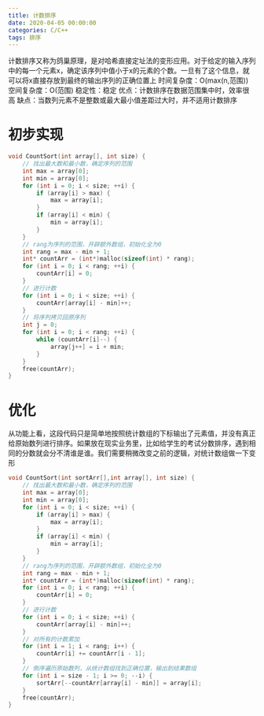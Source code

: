 ```yaml
---
title: 计数排序
date: 2020-04-05 00:00:00
categories: C/C++
tags: 排序
---
```


计数排序又称为鸽巢原理，是对哈希直接定址法的变形应用。对于给定的输入序列中的每一个元素x，确定该序列中值小于x的元素的个数。一旦有了这个信息，就可以将x直接存放到最终的输出序列的正确位置上
时间复杂度：O(max(n,范围))
空间复杂度：O(范围)
稳定性：稳定
优点：计数排序在数据范围集中时，效率很高
缺点：当数列元素不是整数或最大最小值差距过大时，并不适用计数排序

# 初步实现

```cpp
void CountSort(int array[], int size) {
    // 找出最大数和最小数，确定序列的范围
    int max = array[0];
    int min = array[0];
    for (int i = 0; i < size; ++i) {
        if (array[i] > max) {
            max = array[i];
        }
        if (array[i] < min) {
            min = array[i];
        }
    }
    // rang为序列的范围，开辟额外数组，初始化全为0
    int rang = max - min + 1;
    int* countArr = (int*)malloc(sizeof(int) * rang);
    for (int i = 0; i < rang; ++i) {
        countArr[i] = 0;
    }
    // 进行计数
    for (int i = 0; i < size; ++i) {
        countArr[array[i] - min]++;
    }
    // 将序列拷贝回原序列
    int j = 0;
    for (int i = 0; i < rang; ++i) {
        while (countArr[i]--) {
            array[j++] = i + min;
        }
    }
    free(countArr);
}
```

# 优化

从功能上看，这段代码只是简单地按照统计数组的下标输出了元素值，并没有真正给原始数列进行排序。如果放在现实业务里，比如给学生的考试分数排序，遇到相同的分数就会分不清谁是谁。我们需要稍微改变之前的逻辑，对统计数组做一下变形

```cpp
void CountSort(int sortArr[],int array[], int size) {
    // 找出最大数和最小数，确定序列的范围
    int max = array[0];
    int min = array[0];
    for (int i = 0; i < size; ++i) {
        if (array[i] > max) {
            max = array[i];
        }
        if (array[i] < min) {
            min = array[i];
        }
    }
    // rang为序列的范围，开辟额外数组，初始化全为0
    int rang = max - min + 1;
    int* countArr = (int*)malloc(sizeof(int) * rang);
    for (int i = 0; i < rang; ++i) {
        countArr[i] = 0;
    }
    // 进行计数
    for (int i = 0; i < size; ++i) {
        countArr[array[i] - min]++;
    }
    // 对所有的计数累加   
    for (int i = 1; i < rang; i++) {
        countArr[i] += countArr[i - 1];
    }
    // 倒序遍历原始数列，从统计数组找到正确位置，输出到结果数组
    for (int i = size - 1; i >= 0; --i) {
        sortArr[--countArr[array[i] - min]] = array[i];
    }
    free(countArr);
}
```
